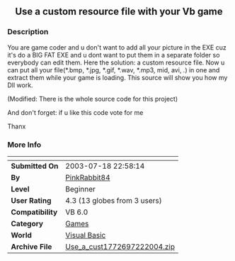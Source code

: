 ﻿<div align="center">

## Use a custom resource file with your Vb game


</div>

### Description

You are game coder and u don't want to add all your picture in the EXE cuz it's do a BIG FAT EXE and u dont want to put them in a separate folder so everybody can edit them. Here the solution: a custom resource file. Now u can put all your file(*.bmp, *.jpg, *.gif, *.wav, *.mp3, mid, avi, *.*) in one and extract them while your game is loading. This source will show you how my Dll work.

(Modified: There is the whole source code for this project)

And don't forget: if u like this code vote for me

Thanx
 
### More Info
 


<span>             |<span>
---                |---
**Submitted On**   |2003-07-18 22:58:14
**By**             |[PinkRabbit84](https://github.com/Planet-Source-Code/PSCIndex/blob/master/ByAuthor/pinkrabbit84.md)
**Level**          |Beginner
**User Rating**    |4.3 (13 globes from 3 users)
**Compatibility**  |VB 6\.0
**Category**       |[Games](https://github.com/Planet-Source-Code/PSCIndex/blob/master/ByCategory/games__1-38.md)
**World**          |[Visual Basic](https://github.com/Planet-Source-Code/PSCIndex/blob/master/ByWorld/visual-basic.md)
**Archive File**   |[Use\_a\_cust1772697222004\.zip](https://github.com/Planet-Source-Code/pinkrabbit84-use-a-custom-resource-file-with-your-vb-game__1-36883/archive/master.zip)








